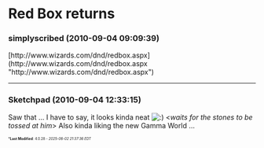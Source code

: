 # Red Box returns

### **simplyscribed** (2010-09-04 09:09:39)

<!-- m -->[http://www.wizards.com/dnd/redbox.aspx](http://www.wizards.com/dnd/redbox.aspx "http://www.wizards.com/dnd/redbox.aspx")<!-- m -->

---

### **Sketchpad** (2010-09-04 12:33:15)

Saw that ... I have to say, it looks kinda neat <!-- s:) -->![:)](https://i.ibb.co/8LPNcWCM/icon-e-smile.gif)<!-- s:) -->
<*waits for the stones to be tossed at him*>
Also kinda liking the new Gamma World ...



<span style="font-size: 0.5em;">***Last Modified**: 4.0.28 - *2025-06-02 21:37:36 EDT*</span>